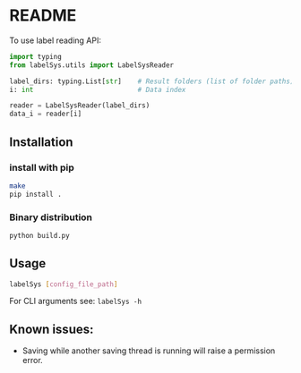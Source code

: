 # README

To use label reading API:
```python
import typing
from labelSys.utils import LabelSysReader

label_dirs: typing.List[str]    # Result folders (list of folder paths) to inspect
i: int                          # Data index

reader = LabelSysReader(label_dirs)
data_i = reader[i]
```

## Installation

### install with pip
```bash
make
pip install .
```

### Binary distribution
```bash
python build.py
```

## Usage
```bash
labelSys [config_file_path]
```

For CLI arguments see: `labelSys -h`

## Known issues:

* Saving while another saving thread is running will raise a permission error.